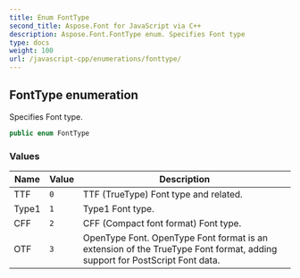 ```yaml
---
title: Enum FontType
second_title: Aspose.Font for JavaScript via C++
description: Aspose.Font.FontType enum. Specifies Font type
type: docs
weight: 100
url: /javascript-cpp/enumerations/fonttype/
---
```

## FontType enumeration

Specifies Font type.

```csharp
public enum FontType
```

### Values

| Name | Value | Description |
| --- | --- | --- |
| TTF | `0` | TTF (TrueType) Font type and related. |
| Type1 | `1` | Type1 Font type. |
| CFF | `2` | CFF (Compact font format) Font type. |
| OTF | `3` | OpenType Font. OpenType Font format is an extension of the TrueType Font format, adding support for PostScript Font data. |

